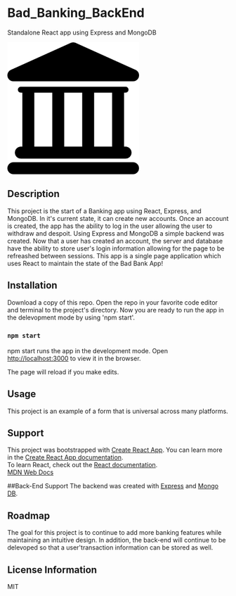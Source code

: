 # Bad_Banking_BackEnd
Standalone React app using Express and MongoDB

<img src= "public/Bank.png" width='300'/>


## Description
This project is the start of a Banking app using React, Express, and MongoDB. In it's current state, it can create new accounts. Once an account is created, the app has the ability to log in the user allowing the user to withdraw and despoit. Using Express and MongoDB a simple backend was created. Now that a user has created an account, the server and database have the ability to store user's login information allowing for the page to be refreashed between sessions. This app is a single page application which uses React to maintain the state of the Bad Bank App!


## Installation 
Download a copy of this repo. Open the repo in your favorite code editor and terminal to the project's directory. Now you are ready to run the app in the delevopment mode by using 'npm start'.


### `npm start`

npm start runs the app in the development mode.
Open [http://localhost:3000](http://localhost:3000) to view it in the browser.

The page will reload if you make edits.


## Usage
This project is an example of a form that is universal across many platforms. 

## Support
This project was bootstrapped with [Create React App](https://github.com/facebook/create-react-app).
You can learn more in the [Create React App documentation](https://facebook.github.io/create-react-app/docs/getting-started).\
To learn React, check out the [React documentation](https://reactjs.org/).\
[MDN Web Docs](https://developer.mozilla.org/en-US/docs/Web/JavaScript)

##Back-End Support
The backend was created with [Express](https://expressjs.com/en/api.html) and [Mongo DB](https://docs.mongodb.com/manual/).


## Roadmap
The goal for this project is to continue to add more banking features while maintaining an intuitive design. In addition, the back-end will continue to be delevoped so that a user'transaction information can be stored as well.

## License Information
MIT